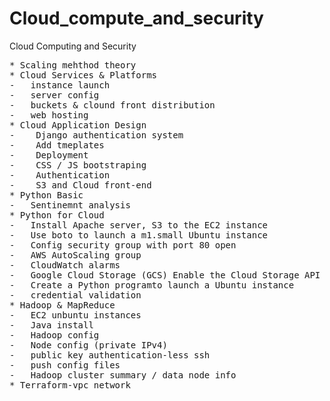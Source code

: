 # Cloud_compute_and_security
Cloud Computing and Security

<pre>
* Scaling mehthod theory
* Cloud Services & Platforms
-   instance launch
-   server config
-   buckets & clound front distribution
-   web hosting
* Cloud Application Design
-    Django authentication system
-    Add tmeplates
-    Deployment
-    CSS / JS bootstraping
-    Authentication
-    S3 and Cloud front-end
* Python Basic
-   Sentinemnt analysis
* Python for Cloud
-   Install Apache server, S3 to the EC2 instance
-   Use boto to launch a m1.small Ubuntu instance
-   Config security group with port 80 open
-   AWS AutoScaling group
-   CloudWatch alarms
-   Google Cloud Storage (GCS) Enable the Cloud Storage API
-   Create a Python programto launch a Ubuntu instance
-   credential validation
* Hadoop & MapReduce
-   EC2 unbuntu instances
-   Java install
-   Hadoop config
-   Node config (private IPv4)
-   public key authentication-less ssh
-   push config files
-   Hadoop cluster summary / data node info
* Terraform-vpc network
</pre>
